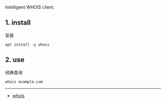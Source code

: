 Intelligent WHOIS client.

## 1. install

安装

```
apt install -y whois
```

## 2. use

经典查询

```
whois example.com
```

---

- [whois](https://www.kali.org/tools/whois/)

